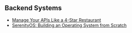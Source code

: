 ## Backend Systems

- [Manage Your APIs Like a 4-Star Restaurant](https://thenewstack.io/manage-your-apis-like-a-4-star-restaurant/)
- [SerenityOS: Building an Operating System from Scratch](https://thenewstack.io/building-an-operating-system-from-scratch-serenityos/)
